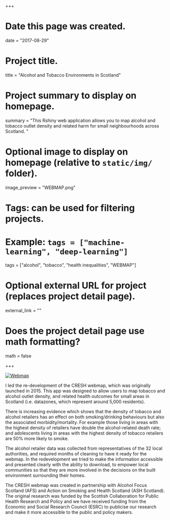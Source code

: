 +++
# Date this page was created.
  date = "2017-08-29"
  
# Project title.
  title = "Alcohol and Tobacco Environments in Scotland"
  
# Project summary to display on homepage.
summary = "This Rshiny web application allows you to map alcohol and tobacco outlet density and related harm for small neighbourhoods across Scotland. "
  
# Optional image to display on homepage (relative to `static/img/` folder).
  image_preview = "WEBMAP.png"
  
# Tags: can be used for filtering projects.
# Example: `tags = ["machine-learning", "deep-learning"]`
  tags = ["alcohol", "tobacco", "health inequalities", "WEBMAP"]
  
# Optional external URL for project (replaces project detail page).
  external_link = ""
  
# Does the project detail page use math formatting?
  math = false
  
+++

[![Webmap](webmap2.png)](https://creshmap.com/)

I led the re-development of the CRESH webmap, which was originally launched in 2015. This app was designed to allow users to map tobacco and alcohol outlet density, and related health outcomes for small areas in Scotland (i.e. datazones, which represent around 5,000 residents). 

There is increasing evidence which shows that the density of tobacco and alcohol retailers has an effect on both smoking/drinking behaviours but also the associated morbidity/mortality. For example those living in areas with the highest density of retailers have double the alcohol-related death rate; and adolescents living in areas with the highest density of tobacco retailers are 50% more likely to smoke.  

The alcohol retailer data was collected from representatives of the 32 local authorities, and required months of cleaning to have it ready for the webmap. In the redevelopment we tried to make the information accessible and presented clearly with the ability to download, to empower local communities so that they are more involved in the decisions on the built environment surrounding their homes. 

The CRESH webmap was created in partnership with Alcohol Focus Scotland (AFS) and Action on Smoking and Health Scotland (ASH Scotland). The original research was funded by the Scottish Collaboration for Public Health Research and Policy and we have received funding from the Economic and Social Research Council (ESRC) to publicise our research and make it more accessible to the public and policy makers. 


    
  
  